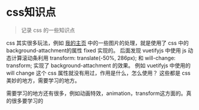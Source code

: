 # css知识点

> 记录 css 的一些知识点


css 其实很多玩法，例如 [我的主页](https://mzlgit.github.io/) 中的一些图片的处理，就是使用了 css 中的 background-attachment的属性 fixed 实现的。
后面发现 vuetifyjs 中使用 js 动态计算滚动条利用 transform: translate(-50%, 286px); 和 will-change: transform; 实现了 background-attachment 的效果。
例如 vuetifyjs 中使用的 will change 这个 css 属性就没有用过，作用是什么，怎么使用？ 这些都是 css 美妙的地方，需要学习的地方。

需要学习的地方还有很多，例如动画特效，animation，transform这方面的。真的很多要学习的